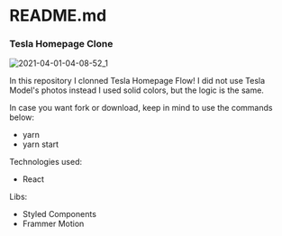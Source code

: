 # README.md
### Tesla Homepage Clone
![2021-04-01-04-08-52_1](https://user-images.githubusercontent.com/65800961/113379446-e47c8f80-934f-11eb-8441-c679ebaff596.gif)

In this repository I clonned Tesla Homepage Flow! I did not use Tesla Model's photos instead I used solid colors, but the logic is the same.

In case you want fork or download, keep in mind to use the commands below:
- yarn
- yarn start

Technologies used:
- React

Libs:
- Styled Components
- Frammer Motion
